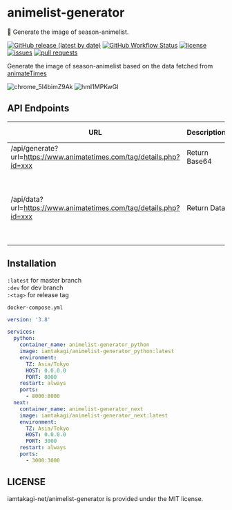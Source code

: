 # animelist-generator
📰 Generate the image of season-animelist.

[![GitHub release (latest by date)](https://img.shields.io/github/v/release/iamtakagi-net/animelist-generator)](https://github.com/iamtakagi-net/animelist-generator/releases)
[![GitHub Workflow Status](https://img.shields.io/github/workflow/status/iamtakagi-net/animelist-generator/CI)](https://github.com/iamtakagi-net/animelist-generator/actions/workflows/ci.yml)
[![license](https://img.shields.io/github/license/iamtakagi-net/animelist-generator)](https://github.com/iamtakagi-net/animelist-generator/blob/master/LICENSE)
[![issues](https://img.shields.io/github/issues/iamtakagi-net/animelist-generator)](https://github.com/iamtakagi-net/animelist-generator/issues)
[![pull requests](https://img.shields.io/github/issues-pr/iamtakagi-net/animelist-generator)](https://github.com/iamtakagi-net/animelist-generator/pulls)

Generate the image of season-animelist based on the data fetched from [animateTimes](https://www.animatetimes.com/) 

![chrome_5I4bimZ9Ak](https://user-images.githubusercontent.com/46530214/110240691-83e87580-7f90-11eb-8c99-3307aa0180a2.png)
![hmI1MPKwGI](https://user-images.githubusercontent.com/46530214/110240693-8519a280-7f90-11eb-9a86-7d50461700a2.png)

## API Endpoints
URL  | Description | Response Example 
---- | ---- | ----
/api/generate?url=https://www.animatetimes.com/tag/details.php?id=xxx | Return Base64 | {"title", xxx, "base64Str": xxx}
/api/data?url=https://www.animatetimes.com/tag/details.php?id=xxx | Return Data | [{"img": xxx, "原作": xxx, "キャスト": xxx, "制作元請": xxx, "放送スケジュール": xxx}]

## Installation
`:latest` for master branch\
`:dev` for dev branch\
`:<tag>` for release tag

`docker-compose.yml`
```yml
version: '3.8'

services:
  python:
    container_name: animelist-generator_python
    image: iamtakagi/animelist-generator_python:latest
    environment:
      TZ: Asia/Tokyo
      HOST: 0.0.0.0
      PORT: 8000
    restart: always
    ports:
      - 8000:8000
  next:
    container_name: animelist-generator_next
    image: iamtakagi/animelist-generator_next:latest
    environment:
      TZ: Asia/Tokyo
      HOST: 0.0.0.0
      PORT: 3000
    restart: always
    ports:
      - 3000:3000
```

## LICENSE
iamtakagi-net/animelist-generator is provided under the MIT license.
